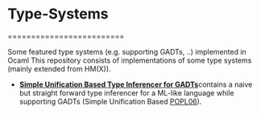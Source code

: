 # Type-Systems
=========================

Some featured type systems (e.g. supporting GADTs, ..)  implemented in Ocaml
This repository consists of implementations of some type systems (mainly extended from HM(X)).

-   [**Simple Unification Based Type Inferencer for GADTs**](https://github.com/KomaEc/Type-Systems/tree/master/inferGADT)contains a naive but straight forward type inferencer for a ML-like language while supporting GADTs (Simple Unification Based [POPL06](http://delivery.acm.org/10.1145/1160000/1159811/p50-peyton-jones.pdf?ip=115.27.192.240&id=1159811&acc=ACTIVE%20SERVICE&key=BF85BBA5741FDC6E%2EAC95BC9DA5A3FA7E%2E4D4702B0C3E38B35%2E4D4702B0C3E38B35&__acm__=1526136650_3a61d883920c867bcca38b634a38df4f)). 

